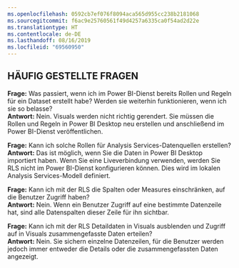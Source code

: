 ```yaml
---
ms.openlocfilehash: 0592cb7ef076f8094aca565d955cc238b2181068
ms.sourcegitcommit: f6ac9e25760561f49d4257a6335ca0f54ad2d22e
ms.translationtype: HT
ms.contentlocale: de-DE
ms.lasthandoff: 08/16/2019
ms.locfileid: "69560950"
---
```

## <a name="faq"></a>HÄUFIG GESTELLTE FRAGEN
**Frage:** Was passiert, wenn ich im Power BI-Dienst bereits Rollen und Regeln für ein Dataset erstellt habe? Werden sie weiterhin funktionieren, wenn ich sie so belasse?  
**Antwort:** Nein. Visuals werden nicht richtig gerendert. Sie müssen die Rollen und Regeln in Power BI Desktop neu erstellen und anschließend im Power BI-Dienst veröffentlichen.

**Frage:** Kann ich solche Rollen für Analysis Services-Datenquellen erstellen?  
**Antwort:** Das ist möglich, wenn Sie die Daten in Power BI Desktop importiert haben. Wenn Sie eine Liveverbindung verwenden, werden Sie RLS nicht im Power BI-Dienst konfigurieren können. Dies wird im lokalen Analysis Services-Modell definiert.

**Frage:** Kann ich mit der RLS die Spalten oder Measures einschränken, auf die Benutzer Zugriff haben?  
**Antwort:** Nein. Wenn ein Benutzer Zugriff auf eine bestimmte Datenzeile hat, sind alle Datenspalten dieser Zeile für ihn sichtbar.

**Frage:** Kann ich mit der RLS Detaildaten in Visuals ausblenden und Zugriff auf in Visuals zusammengefasste Daten erteilen?  
**Antwort:** Nein. Sie sichern einzelne Datenzeilen, für die Benutzer werden jedoch immer entweder die Details oder die zusammengefassten Daten angezeigt.

